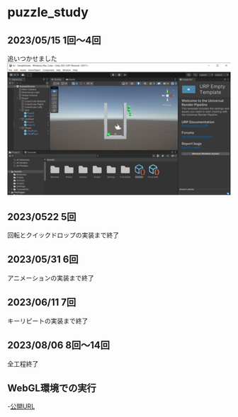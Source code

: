 # puzzle_study


## 2023/05/15 1回～4回
 追いつかせました
 ![画面](images/20230515.png)

 ## 2023/0522 5回
 回転とクイックドロップの実装まで終了

 ## 2023/05/31 6回
 アニメーションの実装まで終了

 ## 2023/06/11 7回
 キーリピートの実装まで終了

## 2023/08/06 8回～14回
全工程終了


## WebGL環境での実行
-[公開URL](https://acerola1021.github.io/puzzle_study/WebGL/WebGL/)
